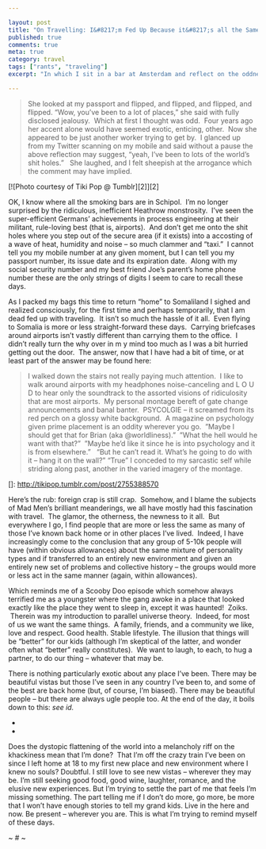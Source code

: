 ```yaml
---

layout: post
title: "On Travelling: I&#8217;m Fed Up Because it&#8217;s all the Same."
published: true
comments: true
meta: true
category: travel
tags: ["rants", "traveling"]
excerpt: "In which I sit in a bar at Amsterdam and reflect on the oddness of the current life-situation while writing in my Moleskine and almost being late for my flight to Dubai."

---
```


> She looked at my passport and flipped, and flipped, and flipped, and flipped. “Wow, you’ve been to a lot of places,” she said with fully disclosed jealousy.  Which at first I thought was odd.  Four years ago her accent alone would have seemed exotic, enticing, other.  Now she appeared to be just another worker trying to get by.  I glanced up from my Twitter scanning on my mobile and said without a pause the above reflection may suggest, “yeah, I’ve been to lots of the world’s shit holes.”   She laughed, and I felt sheepish at the arrogance which the comment may have implied.

[![Photo courtesy of Tiki Pop @ Tumblr][2]][2]

OK, I know where all the smoking bars are in Schipol.  I’m no longer surprised by the ridiculous, inefficient Heathrow monstrosity.  I’ve seen the super-efficient Germans’ achievements in process engineering at their militant, rule-loving best (that is, airports).  And don’t get me onto the shit holes where you step out of the secure area (if it exists) into a accosting of a wave of heat, humidity and noise – so much clammer and “taxi.”  I cannot tell you my mobile number at any given moment, but I can tell you my passport number, its issue date and its expiration date.  Along with my social security number and my best friend Joe’s parent’s home phone number these are the only strings of digits I seem to care to recall these days.



As I packed my bags this time to return “home” to Somaliland I sighed and realized consciously, for the first time and perhaps temporarily, that I am dead fed up with traveling.  It isn’t so much the hassle of it all.  Even flying to Somalia is more or less straight-forward these days.  Carrying briefcases around airports isn’t vastly different than carrying them to the office.  I didn’t really turn the why over in m y mind too much as I was a bit hurried getting out the door.  The answer, now that I have had a bit of time, or at least part of the answer may be found here:



> I walked down the stairs not really paying much attention.  I like to walk around airports with my headphones noise-canceling and L O U D to hear only the soundtrack to the assorted visions of ridiculosity that are most airports.  My personal montage bereft of gate change announcements and banal banter.  PSYCOLGIE – it screamed from its red perch on a glossy white background.  A magazine on psychology given prime placement is an oddity wherever you go.  ”Maybe I should get that for Brian (aka @worldliness).”  ”What the hell would he want with that?”  ”Maybe he’d like it since he is into psychology and it is from elsewhere.”   “But he can’t read it. What’s he going to do with it – hang it on the wall?” “True” I conceded to my sarcastic self while striding along past, another in the varied imagery of the montage.

 []: http://tikipop.tumblr.com/post/2755388570

Here’s the rub: foreign crap is still crap.  Somehow, and I blame the subjects of Mad Men’s brilliant meanderings, we all have mostly had this fascination with travel.  The glamor, the otherness, the newness to it all.  But everywhere I go, I find people that are more or less the same as many of those I’ve known back home or in other places I’ve lived.  Indeed, I have increasingly come to the conclusion that any group of 5-10k people will have (within obvious allowances) about the same mixture of personality types and if transferred to an entirely new environment and given an entirely new set of problems and collective history – the groups would more or less act in the same manner (again, within allowances).



Which reminds me of a Scooby Doo episode which somehow always terrified me as a youngster where the gang awoke in a place that looked exactly like the place they went to sleep in, except it was haunted!  Zoiks.  Therein was my introduction to parallel universe theory.  Indeed, for most of us we want the same things.  A family, friends, and a community we like, love and respect. Good health. Stable lifestyle. The illusion that things will be “better” for our kids (although I’m skeptical of the latter, and wonder often what “better” really constitutes).  We want to laugh, to each, to hug a partner, to do our thing – whatever that may be.



There is nothing particularly exotic about any place I’ve been. There may be beautiful vistas but those I’ve seen in any country I’ve been to, and some of the best are back home (but, of course, I’m biased). There may be beautiful people – but there are always ugle people too. At the end of the day, it boils down to this: *see id.*

*  
*

Does the dystopic flattening of the world into a melancholy riff on the khackiness mean that I’m done?  That I’m off the crazy train I’ve been on since I left home at 18 to my first new place and new environment where I knew no souls? Doubtful. I still love to see new vistas – wherever they may be. I’m still seeking good food, good wine, laughter, romance, and the elusive new experiences. But I’m trying to settle the part of me that feels I’m missing something. The part telling me if I don’t do more, go more, be more that I won’t have enough stories to tell my grand kids. Live in the here and now. Be present – wherever you are. This is what I’m trying to remind myself of these days.

~ # ~